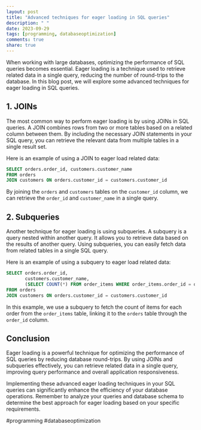 ```yaml
---
layout: post
title: "Advanced techniques for eager loading in SQL queries"
description: " "
date: 2023-09-29
tags: [programming, databaseoptimization]
comments: true
share: true
---
```


When working with large databases, optimizing the performance of SQL queries becomes essential. Eager loading is a technique used to retrieve related data in a single query, reducing the number of round-trips to the database. In this blog post, we will explore some advanced techniques for eager loading in SQL queries.

## 1. JOINs

The most common way to perform eager loading is by using JOINs in SQL queries. A JOIN combines rows from two or more tables based on a related column between them. By including the necessary JOIN statements in your SQL query, you can retrieve the relevant data from multiple tables in a single result set.

Here is an example of using a JOIN to eager load related data:

```sql
SELECT orders.order_id, customers.customer_name
FROM orders
JOIN customers ON orders.customer_id = customers.customer_id
```

By joining the `orders` and `customers` tables on the `customer_id` column, we can retrieve the `order_id` and `customer_name` in a single query.

## 2. Subqueries

Another technique for eager loading is using subqueries. A subquery is a query nested within another query. It allows you to retrieve data based on the results of another query. Using subqueries, you can easily fetch data from related tables in a single SQL query.

Here is an example of using a subquery to eager load related data:

```sql
SELECT orders.order_id, 
       customers.customer_name, 
       (SELECT COUNT(*) FROM order_items WHERE order_items.order_id = orders.order_id) AS item_count
FROM orders
JOIN customers ON orders.customer_id = customers.customer_id
```

In this example, we use a subquery to fetch the count of items for each order from the `order_items` table, linking it to the `orders` table through the `order_id` column.

## Conclusion

Eager loading is a powerful technique for optimizing the performance of SQL queries by reducing database round-trips. By using JOINs and subqueries effectively, you can retrieve related data in a single query, improving query performance and overall application responsiveness.

Implementing these advanced eager loading techniques in your SQL queries can significantly enhance the efficiency of your database operations. Remember to analyze your queries and database schema to determine the best approach for eager loading based on your specific requirements.

#programming #databaseoptimization